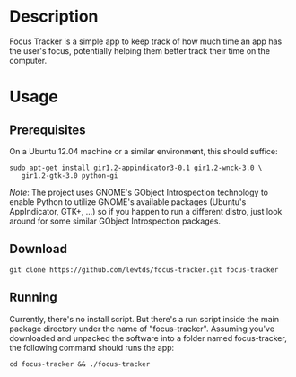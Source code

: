 # Description #

Focus Tracker is a simple app to keep track of how much time an app has
the user's focus, potentially helping them better track their time on the 
computer.

# Usage #

## Prerequisites ##

On a Ubuntu 12.04 machine or a similar environment, this should suffice:
    
    sudo apt-get install gir1.2-appindicator3-0.1 gir1.2-wnck-3.0 \
       gir1.2-gtk-3.0 python-gi


_Note_: The project uses GNOME's GObject Introspection technology to enable
Python to utilize GNOME's available packages (Ubuntu's AppIndicator, GTK+, ...) 
so if you happen to run a different distro, just look around for some
similar GObject Introspection packages.

## Download ##

    git clone https://github.com/lewtds/focus-tracker.git focus-tracker

## Running ##

Currently, there's no install script. But there's a run script inside the
main package directory under the name of "focus-tracker". Assuming
you've downloaded and unpacked the software into a folder named focus-tracker,
the following command should runs the app:

    cd focus-tracker && ./focus-tracker
